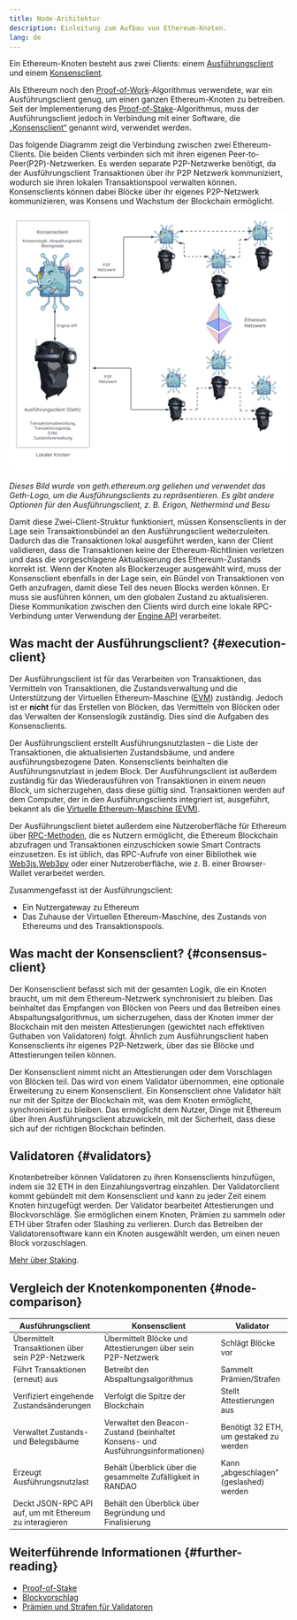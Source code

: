 ```yaml
---
title: Node-Architektur
description: Einleitung zum Aufbau von Ethereum-Knoten.
lang: de
---
```


Ein Ethereum-Knoten besteht aus zwei Clients: einem [Ausführungsclient](/developers/docs/nodes-and-clients/#execution-clients) und einem [Konsensclient](/developers/docs/nodes-and-clients/#consensus-clients).

Als Ethereum noch den [Proof-of-Work](/developers/docs/consensus-mechanisms/pow/)-Algorithmus verwendete, war ein Ausführungsclient genug, um einen ganzen Ethereum-Knoten zu betreiben. Seit der Implementierung des [Proof-of-Stake](/developers/docs/consensus-mechanisms/pow/)-Algorithmus, muss der Ausführungsclient jedoch in Verbindung mit einer Software, die [„Konsensclient“](/developers/docs/nodes-and-clients/#consensus-clients) genannt wird, verwendet werden.

Das folgende Diagramm zeigt die Verbindung zwischen zwei Ethereum-Clients. Die beiden Clients verbinden sich mit ihren eigenen Peer-to-Peer(P2P)-Netzwerken. Es werden separate P2P-Netzwerke benötigt, da der Ausführungsclient Transaktionen über ihr P2P Netzwerk kommuniziert, wodurch sie ihren lokalen Transaktionspool verwalten können. Konsensclients können dabei Blöcke über ihr eigenes P2P-Netzwerk kommunizieren, was Konsens und Wachstum der Blockchain ermöglicht.

![](node-architecture-text-background.png)

_Dieses Bild wurde von geth.ethereum.org geliehen und verwendet das Geth-Logo, um die Ausführungsclients zu repräsentieren. Es gibt andere Optionen für den Ausführungsclient, z. B. Erigon, Nethermind und Besu_

Damit diese Zwei-Client-Struktur funktioniert, müssen Konsensclients in der Lage sein Transaktionsbündel an den Ausführungsclient weiterzuleiten. Dadurch das die Transaktionen lokal ausgeführt werden, kann der Client validieren, dass die Transaktionen keine der Ethereum-Richtlinien verletzen und dass die vorgeschlagene Aktualisierung des Ethereum-Zustands korrekt ist. Wenn der Knoten als Blockerzeuger ausgewählt wird, muss der Konsensclient ebenfalls in der Lage sein, ein Bündel von Transaktionen von Geth anzufragen, damit diese Teil des neuen Blocks werden können. Er muss sie ausführen können, um den globalen Zustand zu aktualisieren. Diese Kommunikation zwischen den Clients wird durch eine lokale RPC-Verbindung unter Verwendung der [Engine API](https://github.com/ethereum/execution-apis/blob/main/src/engine/common.md) verarbeitet.

## Was macht der Ausführungsclient? {#execution-client}

Der Ausführungsclient ist für das Verarbeiten von Transaktionen, das Vermitteln von Transaktionen, die Zustandsverwaltung und die Unterstützung der Virtuellen Ethereum-Maschine ([EVM](/developers/docs/evm/)) zuständig. Jedoch ist er **nicht** für das Erstellen von Blöcken, das Vermitteln von Blöcken oder das Verwalten der Konsenslogik zuständig. Dies sind die Aufgaben des Konsensclients.

Der Ausführungsclient erstellt Ausführungsnutzlasten – die Liste der Transaktionen, die aktualisierten Zustandsbäume, und andere ausführungsbezogene Daten. Konsensclients beinhalten die Ausführungsnutzlast in jedem Block. Der Ausführungsclient ist außerdem zuständig für das Wiederausführen von Transaktionen in einem neuen Block, um sicherzugehen, dass diese gültig sind. Transaktionen werden auf dem Computer, der in den Ausführungsclients integriert ist, ausgeführt, bekannt als die [Virtuelle Ethereum-Maschine (EVM)](/developers/docs/evm).

Der Ausführungsclient bietet außerdem eine Nutzeroberfläche für Ethereum über [RPC-Methoden](/developers/docs/apis/json-rpc), die es Nutzern ermöglicht, die Ethereum Blockchain abzufragen und Transaktionen einzuschicken sowie Smart Contracts einzusetzen. Es ist üblich, das RPC-Aufrufe von einer Bibliothek wie [Web3js](https://docs.web3js.org/),[Web3py](https://web3py.readthedocs.io/en/v5/) oder einer Nutzeroberfläche, wie z. B. einer Browser-Wallet verarbeitet werden.

Zusammengefasst ist der Ausführungsclient:

- Ein Nutzergateway zu Ethereum
- Das Zuhause der Virtuellen Ethereum-Maschine, des Zustands von Ethereums und des Transaktionspools.

## Was macht der Konsensclient? {#consensus-client}

Der Konsensclient befasst sich mit der gesamten Logik, die ein Knoten braucht, um mit dem Ethereum-Netzwerk synchronisiert zu bleiben. Das beinhaltet das Empfangen von Blöcken von Peers und das Betreiben eines Abspaltungsalgorithmus, um sicherzugehen, dass der Knoten immer der Blockchain mit den meisten Attestierungen (gewichtet nach effektiven Guthaben von Validatoren) folgt. Ähnlich zum Ausführungsclient haben Konsensclients ihr eigenes P2P-Netzwerk, über das sie Blöcke und Attestierungen teilen können.

Der Konsensclient nimmt nicht an Attestierungen oder dem Vorschlagen von Blöcken teil. Das wird von einem Validator übernommen, eine optionale Erweiterung zu einem Konsensclient. Ein Konsensclient ohne Validator hält nur mit der Spitze der Blockchain mit, was dem Knoten ermöglicht, synchronisiert zu bleiben. Das ermöglicht dem Nutzer, Dinge mit Ethereum über ihren Ausführungsclient abzuwickeln, mit der Sicherheit, dass diese sich auf der richtigen Blockchain befinden.

## Validatoren {#validators}

Knotenbetreiber können Validatoren zu ihren Konsensclients hinzufügen, indem sie 32 ETH in den Einzahlungsvertrag einzahlen. Der Validatorclient kommt gebündelt mit dem Konsensclient und kann zu jeder Zeit einem Knoten hinzugefügt werden. Der Validator bearbeitet Attestierungen und Blockvorschläge. Sie ermöglichen einem Knoten, Prämien zu sammeln oder ETH über Strafen oder Slashing zu verlieren. Durch das Betreiben der Validatorensoftware kann ein Knoten ausgewählt werden, um einen neuen Block vorzuschlagen.

[Mehr über Staking](/abstecken/).

## Vergleich der Knotenkomponenten {#node-comparison}

| Ausführungsclient                                       | Konsensclient                                                                   | Validator                              |
| ------------------------------------------------------- | ------------------------------------------------------------------------------- | -------------------------------------- |
| Übermittelt Transaktionen über sein P2P-Netzwerk        | Übermittelt Blöcke und Attestierungen über sein P2P-Netzwerk                    | Schlägt Blöcke vor                     |
| Führt Transaktionen (erneut) aus                        | Betreibt den Abspaltungsalgorithmus                                             | Sammelt Prämien/Strafen                |
| Verifiziert eingehende Zustandsänderungen               | Verfolgt die Spitze der Blockchain                                              | Stellt Attestierungen aus              |
| Verwaltet Zustands- und Belegsbäume                     | Verwaltet den Beacon-Zustand (beinhaltet Konsens- und Ausführungsinformationen) | Benötigt 32 ETH, um gestaked zu werden |
| Erzeugt Ausführungsnutzlast                             | Behält Überblick über die gesammelte Zufälligkeit in RANDAO                     | Kann „abgeschlagen“ (geslashed) werden |
| Deckt JSON-RPC API auf, um mit Ethereum zu interagieren | Behält den Überblick über Begründung und Finalisierung                          |                                        |

## Weiterführende Informationen {#further-reading}

- [Proof-of-Stake](/developers/docs/consensus-mechanisms/pos)
- [Blockvorschlag](/developers/docs/consensus-mechanisms/pos/block-proposal)
- [Prämien und Strafen für Validatoren](/developers/docs/consensus-mechanisms/pos/rewards-and-penalties)

